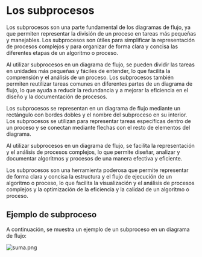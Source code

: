 # Los subprocesos

Los subprocesos son una parte fundamental de los diagramas de flujo, ya que permiten representar la división de un
proceso en tareas más pequeñas y manejables. Los subprocesos son útiles para simplificar la representación de procesos
complejos y para organizar de forma clara y concisa las diferentes etapas de un algoritmo o proceso.

Al utilizar subprocesos en un diagrama de flujo, se pueden dividir las tareas en unidades más pequeñas y fáciles de
entender, lo que facilita la comprensión y el análisis de un proceso. Los subprocesos también permiten reutilizar tareas
comunes en diferentes partes de un diagrama de flujo, lo que ayuda a reducir la redundancia y a mejorar la eficiencia en
el diseño y la documentación de procesos.

Los subprocesos se representan en un diagrama de flujo mediante un rectángulo con bordes dobles y el nombre del
subproceso en su interior. Los subprocesos se utilizan para representar tareas específicas dentro de un proceso y se
conectan mediante flechas con el resto de elementos del diagrama.

Al utilizar subprocesos en un diagrama de flujo, se facilita la representación y el análisis de procesos complejos, lo
que permite diseñar, analizar y documentar algoritmos y procesos de una manera efectiva y eficiente.

Los subprocesos son una herramienta poderosa que permite representar de forma clara y concisa la estructura y el flujo
de ejecución de un algoritmo o proceso, lo que facilita la visualización y el análisis de procesos complejos y la
optimización de la eficiencia y la calidad de un algoritmo o proceso.

## Ejemplo de subproceso

A continuación, se muestra un ejemplo de un subproceso en un diagrama de flujo:

![suma.png](suma.png)